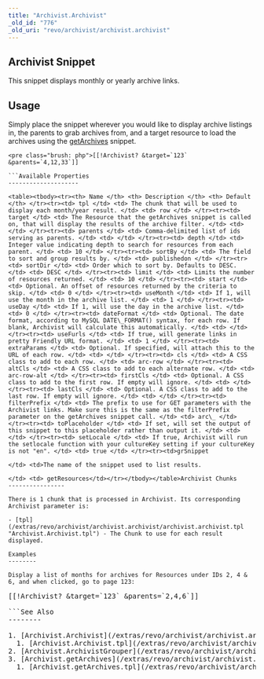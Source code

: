```yaml
---
title: "Archivist.Archivist"
_old_id: "776"
_old_uri: "revo/archivist/archivist.archivist"
---
```


Archivist Snippet
-----------------

 This snippet displays monthly or yearly archive links.

Usage
-----

 Simply place the snippet wherever you would like to display archive listings in, the parents to grab archives from, and a target resource to load the archives using the [getArchives](/extras/revo/archivist/archivist.getarchives "Archivist.getArchives") snippet.

 ```
<pre class="brush: php">[[!Archivist? &target=`123` &parents=`4,12,33`]]

```Available Properties
--------------------

 <table><tbody><tr><th> Name </th> <th> Description </th> <th> Default </th> </tr><tr><td> tpl </td> <td> The chunk that will be used to display each month/year result. </td> <td> row </td> </tr><tr><td> target </td> <td> The Resource that the getArchives snippet is called on, that will display the results of the archive filter. </td> <td> </td> </tr><tr><td> parents </td> <td> Comma-delimited list of ids serving as parents. </td> <td> </td> </tr><tr><td> depth </td> <td> Integer value indicating depth to search for resources from each parent. </td> <td> 10 </td> </tr><tr><td> sortBy </td> <td> The field to sort and group results by. </td> <td> publishedon </td> </tr><tr><td> sortDir </td> <td> Order which to sort by. Defaults to DESC. </td> <td> DESC </td> </tr><tr><td> limit </td> <td> Limits the number of resources returned. </td> <td> 10 </td> </tr><tr><td> start </td> <td> Optional. An offset of resources returned by the criteria to skip. </td> <td> 0 </td> </tr><tr><td> useMonth </td> <td> If 1, will use the month in the archive list. </td> <td> 1 </td> </tr><tr><td> useDay </td> <td> If 1, will use the day in the archive list. </td> <td> 0 </td> </tr><tr><td> dateFormat </td> <td> Optional. The date format, according to MySQL DATE\_FORMAT() syntax, for each row. If blank, Archivist will calculate this automatically. </td> <td> </td> </tr><tr><td> useFurls </td> <td> If true, will generate links in pretty Friendly URL format. </td> <td> 1 </td> </tr><tr><td> extraParams </td> <td> Optional. If specified, will attach this to the URL of each row. </td> <td> </td> </tr><tr><td> cls </td> <td> A CSS class to add to each row. </td> <td> arc-row </td> </tr><tr><td> altCls </td> <td> A CSS class to add to each alternate row. </td> <td> arc-row-alt </td> </tr><tr><td> firstCls </td> <td> Optional. A CSS class to add to the first row. If empty will ignore. </td> <td> </td> </tr><tr><td> lastCls </td> <td> Optional. A CSS class to add to the last row. If empty will ignore. </td> <td> </td> </tr><tr><td> filterPrefix </td> <td> The prefix to use for GET parameters with the Archivist links. Make sure this is the same as the filterPrefix parameter on the getArchives snippet call. </td> <td> arc\_ </td> </tr><tr><td> toPlaceholder </td> <td> If set, will set the output of this snippet to this placeholder rather than output it. </td> <td> </td> </tr><tr><td> setLocale </td> <td> If true, Archivist will run the setlocale function with your cultureKey setting if your cultureKey is not "en". </td> <td> true </td> </tr><tr><td>grSnippet

</td> <td>The name of the snippet used to list results.

</td> <td> getResources</td></tr></tbody></table>Archivist Chunks
----------------

 There is 1 chunk that is processed in Archivist. Its corresponding Archivist parameter is:

- [tpl](/extras/revo/archivist/archivist.archivist/archivist.archivist.tpl "Archivist.Archivist.tpl") - The Chunk to use for each result displayed.

Examples
--------

 Display a list of months for archives for Resources under IDs 2, 4 & 6, and when clicked, go to page 123:

 ```
<pre class="brush: php">[[!Archivist? &target=`123` &parents=`2,4,6`]]

```See Also
--------

1. [Archivist.Archivist](/extras/revo/archivist/archivist.archivist)
  1. [Archivist.Archivist.tpl](/extras/revo/archivist/archivist.archivist/archivist.archivist.tpl)
2. [Archivist.ArchivistGrouper](/extras/revo/archivist/archivist.archivistgrouper)
3. [Archivist.getArchives](/extras/revo/archivist/archivist.getarchives)
  1. [Archivist.getArchives.tpl](/extras/revo/archivist/archivist.getarchives/archivist.getarchives.tpl)